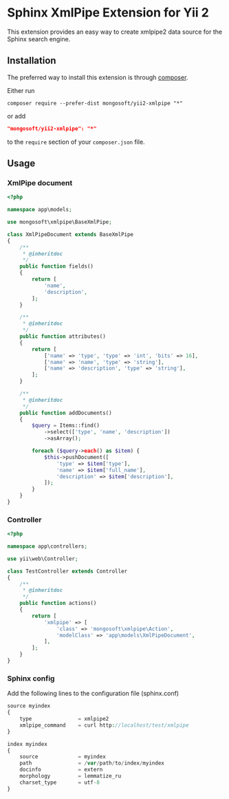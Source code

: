 Sphinx XmlPipe Extension for Yii 2
==================================

This extension provides an easy way to create xmlpipe2 data source for the Sphinx search engine.

Installation
------------

The preferred way to install this extension is through [composer](http://getcomposer.org/download/).

Either run

```
composer require --prefer-dist mongosoft/yii2-xmlpipe "*"
```

or add

```json
"mongosoft/yii2-xmlpipe": "*"
```

to the `require` section of your `composer.json` file.

Usage
-----

### XmlPipe document

```php
<?php

namespace app\models;

use mongosoft\xmlpipe\BaseXmlPipe;

class XmlPipeDocument extends BaseXmlPipe
{
    /**
     * @inheritdoc
     */
    public function fields()
    {
        return [
            'name',
            'description',
        ];
    }

    /**
     * @inheritdoc
     */
    public function attributes()
    {
        return [
            ['name' => 'type', 'type' => 'int', 'bits' => 16],
            ['name' => 'name', 'type' => 'string'],
            ['name' => 'description', 'type' => 'string'],
        ];
    }

    /**
     * @inheritdoc
     */
    public function addDocuments()
    {
        $query = Items::find()
            ->select(['type', 'name', 'description'])
            ->asArray();

        foreach ($query->each() as $item) {
            $this->pushDocument([
                'type' => $item['type'],
                'name' => $item['full_name'],
                'description' => $item['description'],
            ]);
        }
    }
}
```

### Controller

```php
<?php

namespace app\controllers;

use yii\web\Controller;

class TestController extends Controller
{
    /**
     * @inheritdoc
     */
    public function actions()
    {
        return [
            'xmlpipe' => [
                'class' => 'mongosoft\xmlpipe\Action',
                'modelClass' => 'app\models\XmlPipeDocument',
            ],
        ];
    }
}
```

### Sphinx config

Add the following lines to the configuration file (sphinx.conf)

```php
source myindex
{
    type               = xmlpipe2
    xmlpipe_command    = curl http://localhost/test/xmlpipe
}

index myindex
{
    source             = myindex
    path               = /var/path/to/index/myindex
    docinfo            = extern
    morphology         = lemmatize_ru
    charset_type       = utf-8
}
```
